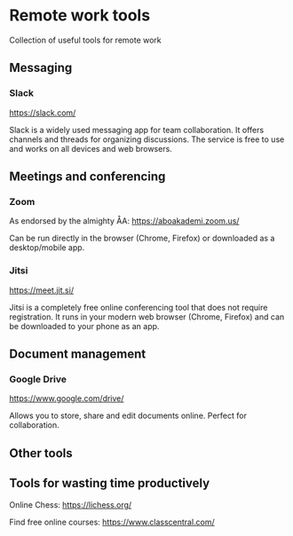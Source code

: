 # Remote work tools

Collection of useful tools for remote work

## Messaging

### Slack

<https://slack.com/>

Slack is a widely used messaging app for team collaboration. It offers channels and threads for organizing discussions. The service is free to use and works on all devices and web browsers.

## Meetings and conferencing

### Zoom

As endorsed by the almighty ÅA: <https://aboakademi.zoom.us/>

Can be run directly in the browser (Chrome, Firefox) or downloaded as a desktop/mobile app.

### Jitsi

<https://meet.jit.si/>

Jitsi is a completely free online conferencing tool that does not require registration. It runs in your modern web browser (Chrome, Firefox) and can be downloaded to your phone as an app.

## Document management

### Google Drive

<https://www.google.com/drive/>

Allows you to store, share and edit documents online. Perfect for collaboration.

## Other tools

## Tools for wasting time productively

Online Chess: <https://lichess.org/>

Find free online courses: <https://www.classcentral.com/>

